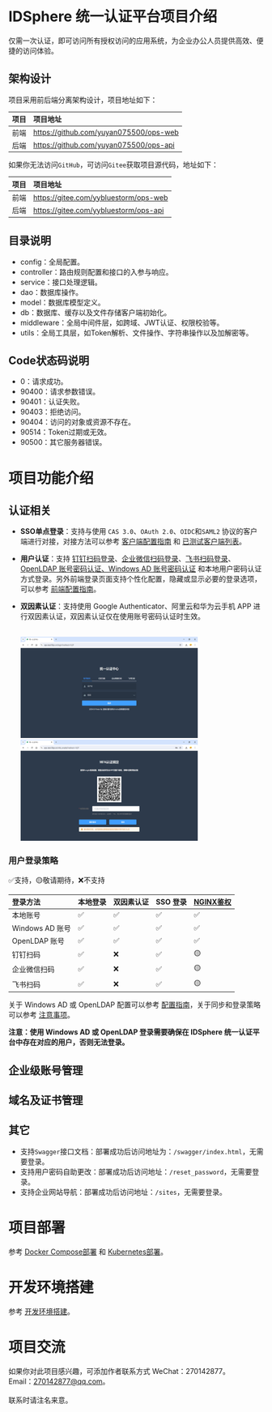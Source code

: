 # IDSphere 统一认证平台项目介绍
仅需一次认证，即可访问所有授权访问的应用系统，为企业办公人员提供高效、便捷的访问体验。
## 架构设计
项目采用前后端分离架构设计，项目地址如下：

| 项目  | 项目地址                                   |
|:----|:---------------------------------------|
| 前端  | https://github.com/yuyan075500/ops-web |                                                                                                              |
| 后端  | https://github.com/yuyan075500/ops-api |

如果你无法访问`GitHub`，可访问`Gitee`获取项目源代码，地址如下：

| 项目  | 项目地址                                  |
|:----|:--------------------------------------|
| 前端  | https://gitee.com/yybluestorm/ops-web |                                                                                                              |
| 后端  | https://gitee.com/yybluestorm/ops-api |
## 目录说明
* config：全局配置。
* controller：路由规则配置和接口的入参与响应。
* service：接口处理逻辑。
* dao：数据库操作。
* model：数据库模型定义。
* db：数据库、缓存以及文件存储客户端初始化。
* middleware：全局中间件层，如跨域、JWT认证、权限校验等。
* utils：全局工具层，如Token解析、文件操作、字符串操作以及加解密等。
## Code状态码说明
* 0：请求成功。
* 90400：请求参数错误。
* 90401：认证失败。
* 90403：拒绝访问。
* 90404：访问的对象或资源不存在。
* 90514：Token过期或无效。
* 90500：其它服务器错误。
# 项目功能介绍
## 认证相关
* **SSO单点登录**：支持与使用 `CAS 3.0`、`OAuth 2.0`、`OIDC`和`SAML2` 协议的客户端进行对接，对接方法可以参考 [客户端配置指南](https://github.com/yuyan075500/ops-api/blob/main/deploy/sso.md "配置指南") 和 [已测试客户端列表](https://github.com/yuyan075500/ops-api/blob/main/deploy/sso.md#%E5%B7%B2%E6%B5%8B%E8%AF%95%E9%80%9A%E8%BF%87%E7%9A%84%E5%AE%A2%E6%88%B7%E7%AB%AF "客户端列表")。
* **用户认证**：支持 [钉钉扫码登录](https://github.com/yuyan075500/ops-api/blob/main/deploy/dingtalk.md "扫码配置")、[企业微信扫码登录](https://github.com/yuyan075500/ops-api/blob/main/deploy/wechat.md "企业微信配置")、[飞书扫码登录](https://github.com/yuyan075500/ops-api/blob/main/deploy/feishu.md "飞书扫码配置")、[OpenLDAP 账号密码认证、Windows AD 账号密码认证](https://github.com/yuyan075500/ops-api/blob/main/deploy/deploy.md#ldap%E9%85%8D%E7%BD%AE "LDAP配置") 和本地用户密码认证方式登录。另外前端登录页面支持个性化配置，隐藏或显示必要的登录选项，可以参考 [前端配置指南](https://github.com/yuyan075500/ops-web "前端配置")。
* **双因素认证**：支持使用 Google Authenticator、阿里云和华为云手机 APP 进行双因素认证，双因素认证仅在使用账号密码认证时生效。

    <br>
    <img src="deploy/sso_example/img/login-1.gif" alt="img" width="350" height="200"/>
    <img src="deploy/sso_example/img/login-mfa.gif" alt="img" width="350" height="200"/>
    <br>

### 用户登录策略
✅支持，🟡敬请期待，❌不支持

| 登录方法          | 本地登录 | 双因素认证 | SSO 登录 | [NGINX鉴权](https://github.com/yuyan075500/ops-api/blob/main/deploy/sso.md#nginx%E4%BB%A3%E7%90%86%E9%89%B4%E6%9D%83 "NGINX鉴权") |
|:--------------|:-----|:------|:-------|:------------------------------------------------------------------------------------------------------------------------------|
| 本地账号          | ✅    | ✅     | ✅      | ✅                                                                                                                             |
| Windows AD 账号 | ✅    | ✅     | ✅      | ✅                                                                                                                             |
| OpenLDAP 账号   | ✅    | ✅     | ✅      | ✅                                                                                                                             |
| 钉钉扫码          | ✅    | ❌     | ✅      | 🟡                                                                                                                            | 
| 企业微信扫码        | ✅    | ❌     | ✅      | 🟡                                                                                                                            | 
| 飞书扫码          | ✅    | ❌     | ✅      | 🟡                                                                                                                            | 

关于 Windows AD 或 OpenLDAP 配置可以参考 [配置指南](https://github.com/yuyan075500/ops-api/blob/main/deploy/deploy.md#ldap%E9%85%8D%E7%BD%AE "LDAP配置")，关于同步和登录策略可以参考 [注意事项](https://github.com/yuyan075500/ops-api/blob/main/deploy/ldap.md "注意事项")。

**注意：使用 Windows AD 或 OpenLDAP 登录需要确保在 IDSphere 统一认证平台中存在对应的用户，否则无法登录。**
## 企业级账号管理
## 域名及证书管理
## 其它
* 支持`Swagger`接口文档：部署成功后访问地址为：`/swagger/index.html`，无需要登录。
* 支持用户密码自助更改：部署成功后访问地址：`/reset_password`，无需要登录。
* 支持企业网站导航：部署成功后访问地址：`/sites`，无需要登录。
# 项目部署
参考 [Docker Compose部署](https://github.com/yuyan075500/ops-api/blob/main/deploy/deploy.md#docker-compose%E9%83%A8%E7%BD%B2 "docker-compose部署") 和 [Kubernetes部署](https://github.com/yuyan075500/ops-api/blob/main/deploy/deploy.md#kubernetes%E9%83%A8%E7%BD%B2 "Kubernetes部署")。
# 开发环境搭建
参考 [开发环境搭建](https://github.com/yuyan075500/ops-api/blob/main/deploy/dev.md "开发环境搭建")。
# 项目交流
如果你对此项目感兴趣，可添加作者联系方式
WeChat：270142877。  
Email：270142877@qq.com。  
<br>
联系时请注名来意。